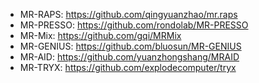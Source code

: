 * MR-RAPS: https://github.com/qingyuanzhao/mr.raps
* MR-PRESSO: https://github.com/rondolab/MR-PRESSO
* MR-Mix: https://github.com/gqi/MRMix
* MR-GENIUS: https://github.com/bluosun/MR-GENIUS
* MR-AID: https://github.com/yuanzhongshang/MRAID
* MR-TRYX: https://github.com/explodecomputer/tryx
